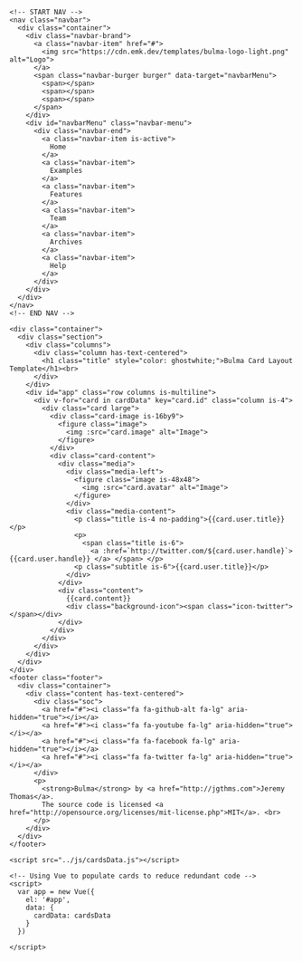 

    <!-- START NAV -->
    <nav class="navbar">
      <div class="container">
        <div class="navbar-brand">
          <a class="navbar-item" href="#">
            <img src="https://cdn.emk.dev/templates/bulma-logo-light.png" alt="Logo">
          </a>
          <span class="navbar-burger burger" data-target="navbarMenu">
            <span></span>
            <span></span>
            <span></span>
          </span>
        </div>
        <div id="navbarMenu" class="navbar-menu">
          <div class="navbar-end">
            <a class="navbar-item is-active">
              Home
            </a>
            <a class="navbar-item">
              Examples
            </a>
            <a class="navbar-item">
              Features
            </a>
            <a class="navbar-item">
              Team
            </a>
            <a class="navbar-item">
              Archives
            </a>
            <a class="navbar-item">
              Help
            </a>
          </div>
        </div>
      </div>
    </nav>
    <!-- END NAV -->

    <div class="container">
      <div class="section">
        <div class="columns">
          <div class="column has-text-centered">
            <h1 class="title" style="color: ghostwhite;">Bulma Card Layout Template</h1><br>
          </div>
        </div>
        <div id="app" class="row columns is-multiline">
          <div v-for="card in cardData" key="card.id" class="column is-4">
            <div class="card large">
              <div class="card-image is-16by9">
                <figure class="image">
                  <img :src="card.image" alt="Image">
                </figure>
              </div>
              <div class="card-content">
                <div class="media">
                  <div class="media-left">
                    <figure class="image is-48x48">
                      <img :src="card.avatar" alt="Image">
                    </figure>
                  </div>
                  <div class="media-content">
                    <p class="title is-4 no-padding">{{card.user.title}}</p>
                    <p>
                      <span class="title is-6">
                        <a :href=`http://twitter.com/${card.user.handle}`> {{card.user.handle}} </a> </span> </p>
                    <p class="subtitle is-6">{{card.user.title}}</p>
                  </div>
                </div>
                <div class="content">
                  {{card.content}}
                  <div class="background-icon"><span class="icon-twitter"></span></div>
                </div>
              </div>
            </div>
          </div>
        </div>
      </div>
    </div>
    <footer class="footer">
      <div class="container">
        <div class="content has-text-centered">
          <div class="soc">
            <a href="#"><i class="fa fa-github-alt fa-lg" aria-hidden="true"></i></a>
            <a href="#"><i class="fa fa-youtube fa-lg" aria-hidden="true"></i></a>
            <a href="#"><i class="fa fa-facebook fa-lg" aria-hidden="true"></i></a>
            <a href="#"><i class="fa fa-twitter fa-lg" aria-hidden="true"></i></a>
          </div>
          <p>
            <strong>Bulma</strong> by <a href="http://jgthms.com">Jeremy Thomas</a>.
            The source code is licensed <a href="http://opensource.org/licenses/mit-license.php">MIT</a>. <br>
          </p>
        </div>
      </div>
    </footer>

    <script src="../js/cardsData.js"></script>

    <!-- Using Vue to populate cards to reduce redundant code -->
    <script>
      var app = new Vue({
        el: '#app',
        data: {
          cardData: cardsData
        }
      })

    </script>
